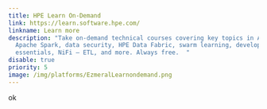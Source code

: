```yaml
---
title: HPE Learn On-Demand
link: https://learn.software.hpe.com/
linkname: Learn more
description: "Take on-demand technical courses covering key topics in AL/ML,
  Apache Spark, data security, HPE Data Fabric, swarm learning, developer
  essentials, NiFi – ETL, and more. Always free.  "
disable: true
priority: 5
image: /img/platforms/EzmeralLearnondemand.png
---
```

ok